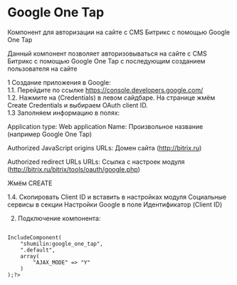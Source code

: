 # Google One Tap
Компонент для авторизации на сайте с CMS Битрикс с помощью Google One Tap

Данный компонент позволяет авторизовываться на сайте с CMS Битрикс с помощью Google One Tap с последующим созданием пользователя на сайте

1 Создание приложения в Google: <br>
1.1. Перейдите по ссылке https://console.developers.google.com/ <br>
1.2. Нажмите на (Credentials) в левом сайдбаре. На странице жмём Create Credentials и выбираем OAuth client ID.  <br>
1.3 Заполняем информацию в полях: <br>

Application type: Web application
Name: Произвольное название (например Google One Tap)

Authorized JavaScript origins
URLs: Домен сайта (http://bitrix.ru)

Authorized redirect URLs
URLs: Ссылка с настроек модуля (http://bitrix.ru/bitrix/tools/oauth/google.php)

Жмём CREATE

1.4. Скопировать Client ID и вставить в настройках модуля Социальные сервисы в секции Настройки Google в поле Идентификатор (Client ID) 

2. Подключение компонента:
<code>
<?php 
$APPLICATION->IncludeComponent(
	"shumilin:google_one_tap",
	".default",
	array(
		"AJAX_MODE" => "Y"
	)
);?>
</code>


